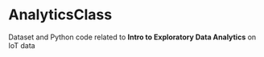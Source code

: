 # AnalyticsClass
Dataset and Python code related to **Intro to Exploratory Data Analytics** on IoT data

